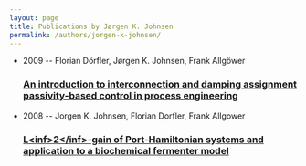 ```yaml
---
layout: page
title: Publications by Jørgen K. Johnsen
permalink: /authors/jorgen-k-johnsen/
---
```


<ul class="post-list">
<li><span class='post-meta'>2009 -- Florian Dörfler, Jørgen K. Johnsen, Frank Allgöwer</span><h3><a class='post-link' href='../../an-introduction-to-interconnection-and-damping-assignment-passivity-based-control-in-process-engineering'>An introduction to interconnection and damping assignment passivity-based control in process engineering</a></h3></li>
<li><span class='post-meta'>2008 -- Jorgen K. Johnsen, Florian Dorfler, Frank Allgower</span><h3><a class='post-link' href='../../l-lt-inf-gt-2-lt-inf-gt-gain-of-port-hamiltonian-systems-and-application-to-a-biochemical-fermenter-model'>L&lt;inf&gt;2&lt;/inf&gt;-gain of Port-Hamiltonian systems and application to a biochemical fermenter model</a></h3></li>

</ul>

